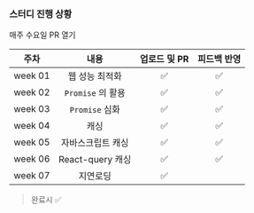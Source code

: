 ### 스터디 진행 상황

매주 수요일 PR 열기

|  주차   |       내용        | 업로드 및 PR | 피드백 반영 |
| :-----: | :---------------: | :----------: | :---------: |
| week 01 |  웹 성능 최적화   |      ✅      |     ✅      |
| week 02 | `Promise` 의 활용 |      ✅      |     ✅      |
| week 03 |  `Promise` 심화   |      ✅      |     ✅      |
| week 04 |       캐싱        |      ✅      |     ✅      |
| week 05 | 자바스크립트 캐싱 |      ✅      |     ✅      |
| week 06 | React-query 캐싱  |      ✅      |     ✅      |
| week 07 |     지연로딩      |      ✅      |             |

> 완료시 ✅
